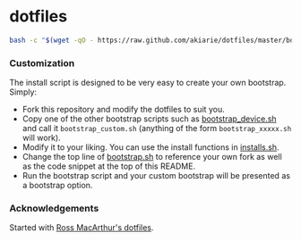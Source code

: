 # dotfiles

```bash
bash -c "$(wget -qO - https://raw.github.com/akiarie/dotfiles/master/bootstrap/bootstrap.sh)"
```

<!--The bootstrap process in action:-->

<!--![setup process](https://user-images.githubusercontent.com/17109887/29859861-4be1e03a-8d64-11e7-88e4-72c0dce4609f.gif)-->

### Customization

The install script is designed to be very easy to create your own bootstrap. Simply:

* Fork this repository and modify the dotfiles to suit you.
* Copy one of the other bootstrap scripts such as [bootstrap_device.sh](https://github.com/rossmacarthur/dotfiles/blob/master/bootstrap/bootstrap_device.sh) and call it `bootstrap_custom.sh` (anything of the form `bootstrap_xxxxx.sh` will work).
* Modify it to your liking. You can use the install functions in [installs.sh](https://github.com/rossmacarthur/dotfiles/blob/master/bootstrap/installs.sh).
* Change the top line of [bootstrap.sh](https://github.com/rossmacarthur/dotfiles/blob/master/bootstrap/bootstrap.sh) to reference your own fork as well as the code snippet at the top of this README.
* Run the bootstrap script and your custom bootstrap will be presented as a bootstrap option.

### Acknowledgements

Started with [Ross MacArthur's dotfiles](https://github.com/rossmacarthur/dotfiles).
